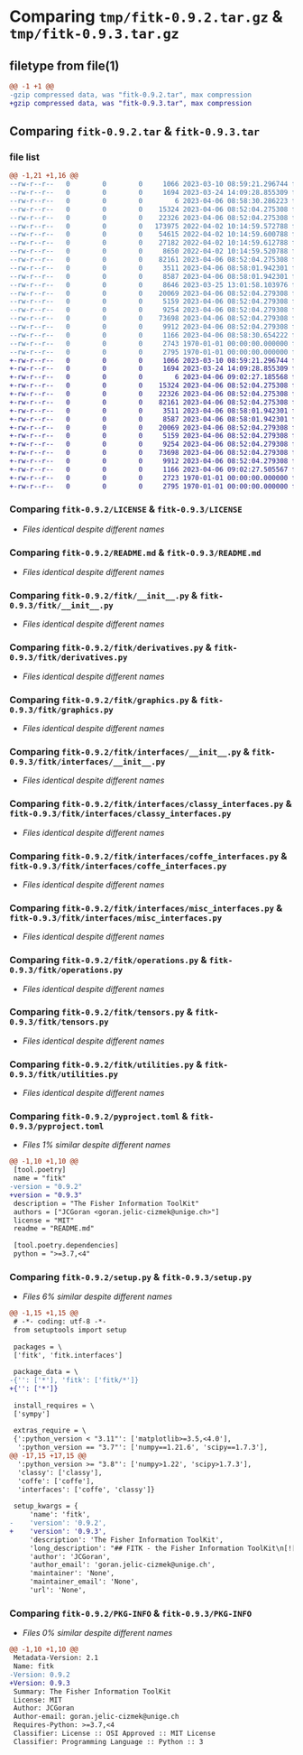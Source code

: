 # Comparing `tmp/fitk-0.9.2.tar.gz` & `tmp/fitk-0.9.3.tar.gz`

## filetype from file(1)

```diff
@@ -1 +1 @@
-gzip compressed data, was "fitk-0.9.2.tar", max compression
+gzip compressed data, was "fitk-0.9.3.tar", max compression
```

## Comparing `fitk-0.9.2.tar` & `fitk-0.9.3.tar`

### file list

```diff
@@ -1,21 +1,16 @@
--rw-r--r--   0        0        0     1066 2023-03-10 08:59:21.296744 fitk-0.9.2/LICENSE
--rw-r--r--   0        0        0     1694 2023-03-24 14:09:28.855309 fitk-0.9.2/README.md
--rw-r--r--   0        0        0        6 2023-04-06 08:58:30.286223 fitk-0.9.2/fitk/VERSION.txt
--rw-r--r--   0        0        0    15324 2023-04-06 08:52:04.275308 fitk-0.9.2/fitk/__init__.py
--rw-r--r--   0        0        0    22326 2023-04-06 08:52:04.275308 fitk-0.9.2/fitk/derivatives.py
--rw-r--r--   0        0        0   173975 2022-04-02 10:14:59.572788 fitk-0.9.2/fitk/fitk/fisher_matrix.html
--rw-r--r--   0        0        0    54615 2022-04-02 10:14:59.600788 fitk-0.9.2/fitk/fitk/fisher_plotter.html
--rw-r--r--   0        0        0    27182 2022-04-02 10:14:59.612788 fitk-0.9.2/fitk/fitk/fisher_utils.html
--rw-r--r--   0        0        0     8650 2022-04-02 10:14:59.520788 fitk-0.9.2/fitk/fitk/index.html
--rw-r--r--   0        0        0    82161 2023-04-06 08:52:04.275308 fitk-0.9.2/fitk/graphics.py
--rw-r--r--   0        0        0     3511 2023-04-06 08:58:01.942301 fitk-0.9.2/fitk/interfaces/__init__.py
--rw-r--r--   0        0        0     8587 2023-04-06 08:58:01.942301 fitk-0.9.2/fitk/interfaces/classy_interfaces.py
--rw-r--r--   0        0        0     8646 2023-03-25 13:01:58.103976 fitk-0.9.2/fitk/interfaces/classy_interfaces.py.orig
--rw-r--r--   0        0        0    20069 2023-04-06 08:52:04.279308 fitk-0.9.2/fitk/interfaces/coffe_interfaces.py
--rw-r--r--   0        0        0     5159 2023-04-06 08:52:04.279308 fitk-0.9.2/fitk/interfaces/misc_interfaces.py
--rw-r--r--   0        0        0     9254 2023-04-06 08:52:04.279308 fitk-0.9.2/fitk/operations.py
--rw-r--r--   0        0        0    73698 2023-04-06 08:52:04.279308 fitk-0.9.2/fitk/tensors.py
--rw-r--r--   0        0        0     9912 2023-04-06 08:52:04.279308 fitk-0.9.2/fitk/utilities.py
--rw-r--r--   0        0        0     1166 2023-04-06 08:58:30.654222 fitk-0.9.2/pyproject.toml
--rw-r--r--   0        0        0     2743 1970-01-01 00:00:00.000000 fitk-0.9.2/setup.py
--rw-r--r--   0        0        0     2795 1970-01-01 00:00:00.000000 fitk-0.9.2/PKG-INFO
+-rw-r--r--   0        0        0     1066 2023-03-10 08:59:21.296744 fitk-0.9.3/LICENSE
+-rw-r--r--   0        0        0     1694 2023-03-24 14:09:28.855309 fitk-0.9.3/README.md
+-rw-r--r--   0        0        0        6 2023-04-06 09:02:27.185568 fitk-0.9.3/fitk/VERSION.txt
+-rw-r--r--   0        0        0    15324 2023-04-06 08:52:04.275308 fitk-0.9.3/fitk/__init__.py
+-rw-r--r--   0        0        0    22326 2023-04-06 08:52:04.275308 fitk-0.9.3/fitk/derivatives.py
+-rw-r--r--   0        0        0    82161 2023-04-06 08:52:04.275308 fitk-0.9.3/fitk/graphics.py
+-rw-r--r--   0        0        0     3511 2023-04-06 08:58:01.942301 fitk-0.9.3/fitk/interfaces/__init__.py
+-rw-r--r--   0        0        0     8587 2023-04-06 08:58:01.942301 fitk-0.9.3/fitk/interfaces/classy_interfaces.py
+-rw-r--r--   0        0        0    20069 2023-04-06 08:52:04.279308 fitk-0.9.3/fitk/interfaces/coffe_interfaces.py
+-rw-r--r--   0        0        0     5159 2023-04-06 08:52:04.279308 fitk-0.9.3/fitk/interfaces/misc_interfaces.py
+-rw-r--r--   0        0        0     9254 2023-04-06 08:52:04.279308 fitk-0.9.3/fitk/operations.py
+-rw-r--r--   0        0        0    73698 2023-04-06 08:52:04.279308 fitk-0.9.3/fitk/tensors.py
+-rw-r--r--   0        0        0     9912 2023-04-06 08:52:04.279308 fitk-0.9.3/fitk/utilities.py
+-rw-r--r--   0        0        0     1166 2023-04-06 09:02:27.505567 fitk-0.9.3/pyproject.toml
+-rw-r--r--   0        0        0     2723 1970-01-01 00:00:00.000000 fitk-0.9.3/setup.py
+-rw-r--r--   0        0        0     2795 1970-01-01 00:00:00.000000 fitk-0.9.3/PKG-INFO
```

### Comparing `fitk-0.9.2/LICENSE` & `fitk-0.9.3/LICENSE`

 * *Files identical despite different names*

### Comparing `fitk-0.9.2/README.md` & `fitk-0.9.3/README.md`

 * *Files identical despite different names*

### Comparing `fitk-0.9.2/fitk/__init__.py` & `fitk-0.9.3/fitk/__init__.py`

 * *Files identical despite different names*

### Comparing `fitk-0.9.2/fitk/derivatives.py` & `fitk-0.9.3/fitk/derivatives.py`

 * *Files identical despite different names*

### Comparing `fitk-0.9.2/fitk/graphics.py` & `fitk-0.9.3/fitk/graphics.py`

 * *Files identical despite different names*

### Comparing `fitk-0.9.2/fitk/interfaces/__init__.py` & `fitk-0.9.3/fitk/interfaces/__init__.py`

 * *Files identical despite different names*

### Comparing `fitk-0.9.2/fitk/interfaces/classy_interfaces.py` & `fitk-0.9.3/fitk/interfaces/classy_interfaces.py`

 * *Files identical despite different names*

### Comparing `fitk-0.9.2/fitk/interfaces/coffe_interfaces.py` & `fitk-0.9.3/fitk/interfaces/coffe_interfaces.py`

 * *Files identical despite different names*

### Comparing `fitk-0.9.2/fitk/interfaces/misc_interfaces.py` & `fitk-0.9.3/fitk/interfaces/misc_interfaces.py`

 * *Files identical despite different names*

### Comparing `fitk-0.9.2/fitk/operations.py` & `fitk-0.9.3/fitk/operations.py`

 * *Files identical despite different names*

### Comparing `fitk-0.9.2/fitk/tensors.py` & `fitk-0.9.3/fitk/tensors.py`

 * *Files identical despite different names*

### Comparing `fitk-0.9.2/fitk/utilities.py` & `fitk-0.9.3/fitk/utilities.py`

 * *Files identical despite different names*

### Comparing `fitk-0.9.2/pyproject.toml` & `fitk-0.9.3/pyproject.toml`

 * *Files 1% similar despite different names*

```diff
@@ -1,10 +1,10 @@
 [tool.poetry]
 name = "fitk"
-version = "0.9.2"
+version = "0.9.3"
 description = "The Fisher Information ToolKit"
 authors = ["JCGoran <goran.jelic-cizmek@unige.ch>"]
 license = "MIT"
 readme = "README.md"
 
 [tool.poetry.dependencies]
 python = ">=3.7,<4"
```

### Comparing `fitk-0.9.2/setup.py` & `fitk-0.9.3/setup.py`

 * *Files 6% similar despite different names*

```diff
@@ -1,15 +1,15 @@
 # -*- coding: utf-8 -*-
 from setuptools import setup
 
 packages = \
 ['fitk', 'fitk.interfaces']
 
 package_data = \
-{'': ['*'], 'fitk': ['fitk/*']}
+{'': ['*']}
 
 install_requires = \
 ['sympy']
 
 extras_require = \
 {':python_version < "3.11"': ['matplotlib>=3.5,<4.0'],
  ':python_version == "3.7"': ['numpy==1.21.6', 'scipy==1.7.3'],
@@ -17,15 +17,15 @@
  ':python_version >= "3.8"': ['numpy>1.22', 'scipy>1.7.3'],
  'classy': ['classy'],
  'coffe': ['coffe'],
  'interfaces': ['coffe', 'classy']}
 
 setup_kwargs = {
     'name': 'fitk',
-    'version': '0.9.2',
+    'version': '0.9.3',
     'description': 'The Fisher Information ToolKit',
     'long_description': "## FITK - the Fisher Information ToolKit\n[![codecov](https://codecov.io/gh/JCGoran/fitk/branch/master/graph/badge.svg?token=NX9WRX89SI)](https://codecov.io/gh/JCGoran/fitk)\n[![CircleCI](https://dl.circleci.com/status-badge/img/gh/JCGoran/fitk/tree/master.svg?style=shield&circle-token=5cc8653735b0092318b9790720101eaa4c568c10)](https://dl.circleci.com/status-badge/redirect/gh/JCGoran/fitk/tree/master)\n[![python - versions](https://img.shields.io/pypi/pyversions/fitk)](https://pypi.org/project/fitk/)\n[![CodeFactor](https://www.codefactor.io/repository/github/jcgoran/fitk/badge)](https://www.codefactor.io/repository/github/jcgoran/fitk)\n\nFitk is a Python package for computing, manipulating, and plotting of Fisher information matrices.\n\n### Installation\n\nThe best way to install the stable version is via `pip`:\n\n```plaintext\npip install fitk\n```\n\nNote that on some systems you may have to replace `pip` by `python3 -m pip` or similar for the installation.\nFurthermore, if you only wish to install the package for the current user (or don't have root privileges), you should supply the `--user` flag to the above command.\n\nAlternatively, if you want to install the latest development version:\n\n```plaintext\npip install git+https://github.com/JCGoran/fitk\n```\n\n### Usage\n\nFor various examples on how to use FITK, as well as the latest API, please refer to [the main docs](https://jcgoran.github.io/fitk/).\n\n### Issues\n\nIf you encounter any bugs running the code, or have a suggestion for new functionality, please open up a new issue [on GitHub](https://github.com/JCGoran/fitk/issues/).\n\n### Contributing\n\nSee [CONTRIBUTING.md](CONTRIBUTING.md).\n\n### License\n\nSee [LICENSE](LICENSE) file.\n",
     'author': 'JCGoran',
     'author_email': 'goran.jelic-cizmek@unige.ch',
     'maintainer': 'None',
     'maintainer_email': 'None',
     'url': 'None',
```

### Comparing `fitk-0.9.2/PKG-INFO` & `fitk-0.9.3/PKG-INFO`

 * *Files 0% similar despite different names*

```diff
@@ -1,10 +1,10 @@
 Metadata-Version: 2.1
 Name: fitk
-Version: 0.9.2
+Version: 0.9.3
 Summary: The Fisher Information ToolKit
 License: MIT
 Author: JCGoran
 Author-email: goran.jelic-cizmek@unige.ch
 Requires-Python: >=3.7,<4
 Classifier: License :: OSI Approved :: MIT License
 Classifier: Programming Language :: Python :: 3
```


